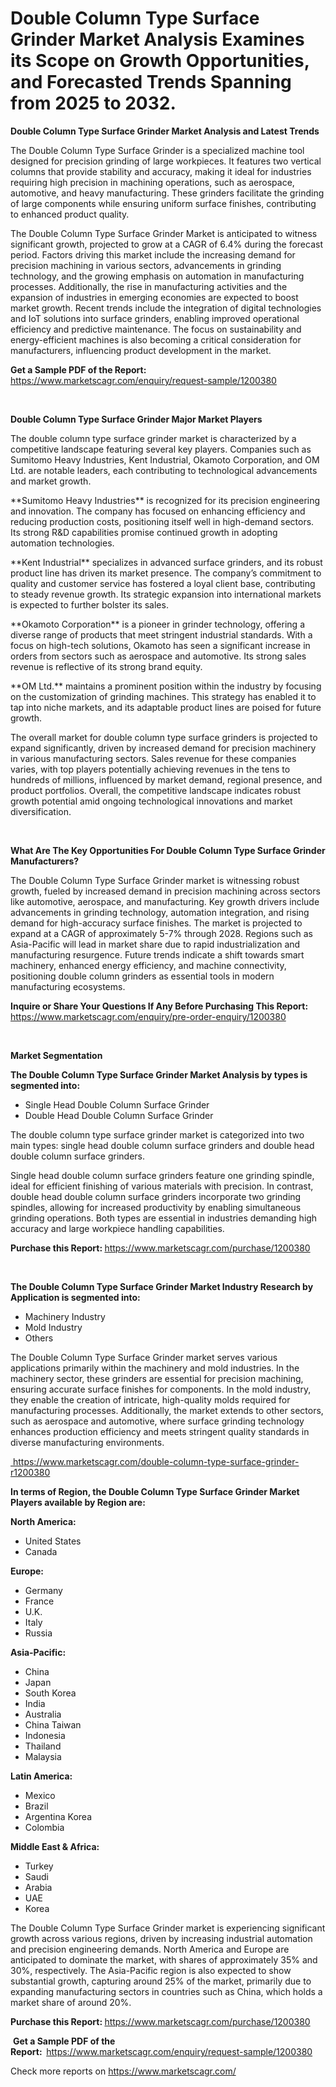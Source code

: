 <p><h1>Double Column Type Surface Grinder Market Analysis Examines its Scope on Growth Opportunities, and Forecasted Trends Spanning from 2025 to 2032.</h1></p><p><strong>Double Column Type Surface Grinder Market Analysis and Latest Trends</strong></p>
<p><p>The Double Column Type Surface Grinder is a specialized machine tool designed for precision grinding of large workpieces. It features two vertical columns that provide stability and accuracy, making it ideal for industries requiring high precision in machining operations, such as aerospace, automotive, and heavy manufacturing. These grinders facilitate the grinding of large components while ensuring uniform surface finishes, contributing to enhanced product quality.</p><p>The Double Column Type Surface Grinder Market is anticipated to witness significant growth, projected to grow at a CAGR of 6.4% during the forecast period. Factors driving this market include the increasing demand for precision machining in various sectors, advancements in grinding technology, and the growing emphasis on automation in manufacturing processes. Additionally, the rise in manufacturing activities and the expansion of industries in emerging economies are expected to boost market growth. Recent trends include the integration of digital technologies and IoT solutions into surface grinders, enabling improved operational efficiency and predictive maintenance. The focus on sustainability and energy-efficient machines is also becoming a critical consideration for manufacturers, influencing product development in the market.</p></p>
<p><strong>Get a Sample PDF of the Report:&nbsp;</strong> <a href="https://www.marketscagr.com/enquiry/request-sample/1200380?utm_campaign=3277&utm_medium=2&utm_source=Github&utm_content=ia&utm_term=11042025&utm_id=double-column-type-surface-grinder">https://www.marketscagr.com/enquiry/request-sample/1200380</a></p>
<p>&nbsp;</p>
<p><strong>Double Column Type Surface Grinder Major Market Players</strong></p>
<p><p>The double column type surface grinder market is characterized by a competitive landscape featuring several key players. Companies such as Sumitomo Heavy Industries, Kent Industrial, Okamoto Corporation, and OM Ltd. are notable leaders, each contributing to technological advancements and market growth.</p><p>**Sumitomo Heavy Industries** is recognized for its precision engineering and innovation. The company has focused on enhancing efficiency and reducing production costs, positioning itself well in high-demand sectors. Its strong R&D capabilities promise continued growth in adopting automation technologies.</p><p>**Kent Industrial** specializes in advanced surface grinders, and its robust product line has driven its market presence. The company’s commitment to quality and customer service has fostered a loyal client base, contributing to steady revenue growth. Its strategic expansion into international markets is expected to further bolster its sales.</p><p>**Okamoto Corporation** is a pioneer in grinder technology, offering a diverse range of products that meet stringent industrial standards. With a focus on high-tech solutions, Okamoto has seen a significant increase in orders from sectors such as aerospace and automotive. Its strong sales revenue is reflective of its strong brand equity.</p><p>**OM Ltd.** maintains a prominent position within the industry by focusing on the customization of grinding machines. This strategy has enabled it to tap into niche markets, and its adaptable product lines are poised for future growth.</p><p>The overall market for double column type surface grinders is projected to expand significantly, driven by increased demand for precision machinery in various manufacturing sectors. Sales revenue for these companies varies, with top players potentially achieving revenues in the tens to hundreds of millions, influenced by market demand, regional presence, and product portfolios. Overall, the competitive landscape indicates robust growth potential amid ongoing technological innovations and market diversification.</p></p>
<p>&nbsp;</p>
<p><strong>What Are The Key Opportunities For Double Column Type Surface Grinder Manufacturers?</strong></p>
<p><p>The Double Column Type Surface Grinder market is witnessing robust growth, fueled by increased demand in precision machining across sectors like automotive, aerospace, and manufacturing. Key growth drivers include advancements in grinding technology, automation integration, and rising demand for high-accuracy surface finishes. The market is projected to expand at a CAGR of approximately 5-7% through 2028. Regions such as Asia-Pacific will lead in market share due to rapid industrialization and manufacturing resurgence. Future trends indicate a shift towards smart machinery, enhanced energy efficiency, and machine connectivity, positioning double column grinders as essential tools in modern manufacturing ecosystems.</p></p>
<p><strong>Inquire or Share Your Questions If Any Before Purchasing This Report:</strong> <a href="https://www.marketscagr.com/enquiry/pre-order-enquiry/1200380?utm_campaign=3277&utm_medium=2&utm_source=Github&utm_content=ia&utm_term=11042025&utm_id=double-column-type-surface-grinder">https://www.marketscagr.com/enquiry/pre-order-enquiry/1200380</a></p>
<p>&nbsp;</p>
<p><strong>Market Segmentation</strong></p>
<p><strong>The Double Column Type Surface Grinder Market Analysis by types is segmented into:</strong></p>
<p><ul><li>Single Head Double Column Surface Grinder</li><li>Double Head Double Column Surface Grinder</li></ul></p>
<p><p>The double column type surface grinder market is categorized into two main types: single head double column surface grinders and double head double column surface grinders. </p><p>Single head double column surface grinders feature one grinding spindle, ideal for efficient finishing of various materials with precision. In contrast, double head double column surface grinders incorporate two grinding spindles, allowing for increased productivity by enabling simultaneous grinding operations. Both types are essential in industries demanding high accuracy and large workpiece handling capabilities.</p></p>
<p><strong>Purchase this Report:&nbsp;</strong><a href="https://www.marketscagr.com/purchase/1200380?utm_campaign=3277&utm_medium=2&utm_source=Github&utm_content=ia&utm_term=11042025&utm_id=double-column-type-surface-grinder">https://www.marketscagr.com/purchase/1200380</a></p>
<p>&nbsp;</p>
<p><strong>The Double Column Type Surface Grinder Market Industry Research by Application is segmented into:</strong></p>
<p><ul><li>Machinery Industry</li><li>Mold Industry</li><li>Others</li></ul></p>
<p><p>The Double Column Type Surface Grinder market serves various applications primarily within the machinery and mold industries. In the machinery sector, these grinders are essential for precision machining, ensuring accurate surface finishes for components. In the mold industry, they enable the creation of intricate, high-quality molds required for manufacturing processes. Additionally, the market extends to other sectors, such as aerospace and automotive, where surface grinding technology enhances production efficiency and meets stringent quality standards in diverse manufacturing environments.</p></p>
<p><a href="https://www.marketscagr.com/double-column-type-surface-grinder-r1200380?utm_campaign=3277&utm_medium=2&utm_source=Github&utm_content=ia&utm_term=11042025&utm_id=double-column-type-surface-grinder">&nbsp;https://www.marketscagr.com/double-column-type-surface-grinder-r1200380</a></p>
<p><strong>In terms of Region, the Double Column Type Surface Grinder Market Players available by Region are:</strong></p>
<p>
    <p> <strong> North America: </strong>
        <ul>
            <li>United States</li>
            <li>Canada</li>
        </ul>
        </p> 
    <p> <strong> Europe: </strong>
        <ul>
            <li>Germany</li>
            <li>France</li>
            <li>U.K.</li>
            <li>Italy</li>
            <li>Russia</li>
        </ul>
        </p> 
    <p> <strong> Asia-Pacific: </strong>
        <ul>
            <li>China</li>
            <li>Japan</li>
            <li>South Korea</li>
            <li>India</li>
            <li>Australia</li>
            <li>China Taiwan</li>
            <li>Indonesia</li>
            <li>Thailand</li>
            <li>Malaysia</li>
        </ul>
        </p> 
    <p> <strong> Latin America: </strong>
        <ul>
            <li>Mexico</li>
            <li>Brazil</li>
            <li>Argentina Korea</li>
            <li>Colombia</li>
        </ul>
        </p> 
    <p> <strong> Middle East & Africa: </strong>
        <ul>
            <li>Turkey</li>
            <li>Saudi</li>
            <li>Arabia</li>
            <li>UAE</li>
            <li>Korea</li>
        </ul>
    </p>
    </p>
<p><p>The Double Column Type Surface Grinder market is experiencing significant growth across various regions, driven by increasing industrial automation and precision engineering demands. North America and Europe are anticipated to dominate the market, with shares of approximately 35% and 30%, respectively. The Asia-Pacific region is also expected to show substantial growth, capturing around 25% of the market, primarily due to expanding manufacturing sectors in countries such as China, which holds a market share of around 20%.</p></p>
<p><strong>Purchase this Report: </strong><a href="https://www.marketscagr.com/purchase/1200380?utm_campaign=3277&utm_medium=2&utm_source=Github&utm_content=ia&utm_term=11042025&utm_id=double-column-type-surface-grinder">https://www.marketscagr.com/purchase/1200380</a></p>
<p>&nbsp;<strong>Get a Sample PDF of the Report:&nbsp;&nbsp;</strong><a href="https://www.marketscagr.com/enquiry/request-sample/1200380?utm_campaign=3277&utm_medium=2&utm_source=Github&utm_content=ia&utm_term=11042025&utm_id=double-column-type-surface-grinder">https://www.marketscagr.com/enquiry/request-sample/1200380</a></p>
<p><strong></strong></p>
<p>Check more reports on <a href="https://www.marketscagr.com/?utm_campaign=3277&utm_medium=2&utm_source=Github&utm_content=ia&utm_term=11042025&utm_id=double-column-type-surface-grinder">https://www.marketscagr.com/</a></p>